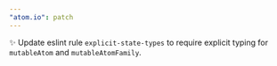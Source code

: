 ```yaml
---
"atom.io": patch
---
```


✨ Update eslint rule `explicit-state-types` to require explicit typing for `mutableAtom` and `mutableAtomFamily`.
